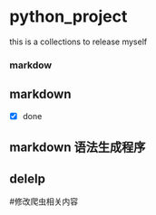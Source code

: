 # python_project
this is a collections to release myself
### markdow
## markdown
* [x] done
## markdown 语法生成程序
## delelp

#修改爬虫相关内容
